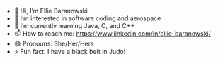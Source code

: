 - 👋 Hi, I’m Ellie Baranowski
- 👀 I’m interested in software coding and aerospace
- 🌱 I’m currently learning Java, C, and C++
- 📫 How to reach me: https://www.linkedin.com/in/ellie-baranowski/
- 😄 Pronouns: She/Her/Hers
- ⚡ Fun fact: I have a black belt in Judo!

<!---
ElBaranowski/ElBaranowski is a ✨ special ✨ repository because its `README.md` (this file) appears on your GitHub profile.
You can click the Preview link to take a look at your changes.
--->
